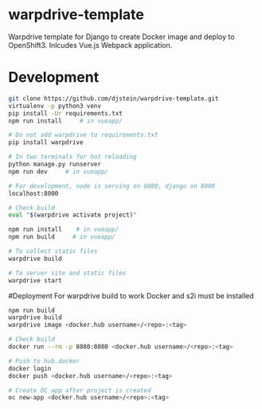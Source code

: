 # warpdrive-template
Warpdrive template for Django to create Docker image and deploy to OpenShift3. Inlcudes Vue.js Webpack application.

# Development
```bash
git clone https://github.com/djstein/warpdrive-template.git
virtualenv -p python3 venv
pip install -Ur requirements.txt
npm run install     # in vueapp/

# Do not add warpdrive to requirements.txt
pip install warpdrive

# In two terminals for hot reloading
python manage.py runserver
npm run dev     # in vueapp/

# For development, node is serving on 8080, django on 8000
localhost:8000

# Check build
eval "$(warpdrive activate project)"

npm run install    # in vueapp/
npm run build     # in vueapp/

# To collect static files
warpdrive build

# To server site and static files
warpdrive start
```

#Deployment
For warpdrive build to work Docker and s2i must be installed
```bash
npm run build
warpdrive build
warpdrive image <docker.hub username>/<repo>:<tag>

# Check build
docker run --rm -p 8080:8080 <docker.hub username>/<repo>:<tag>

# Push to hub.docker
docker login
docker push <docker.hub username>/<repo>:<tag>

# Create OC app after project is created
oc new-app <docker.hub username>/<repo>:<tag>
```
